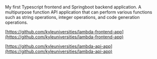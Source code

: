 My first Typescript frontend and Springboot backend application.
A multipurpose function API application that can perform various
functions such as string operations, integer operations, and code generation operations.

[https://github.com/kyleuniversities/lambda-frontend-app](https://github.com/kyleuniversities/lambda-frontend-app)

[https://github.com/kyleuniversities/lambda-api-app](https://github.com/kyleuniversities/lambda-api-app)
